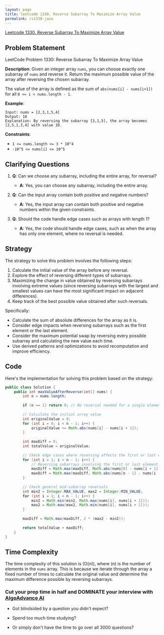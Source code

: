 ```yaml
---
layout: page
title: leetcode 1330. Reverse Subarray To Maximize Array Value
permalink: /s1330-java
---
```

[Leetcode 1330. Reverse Subarray To Maximize Array Value](https://algoadvance.github.io/algoadvance/l1330)
## Problem Statement

LeetCode Problem 1330: Reverse Subarray To Maximize Array Value

**Description**:
Given an integer array `nums`, you can choose exactly one subarray of `nums` and reverse it. Return the maximum possible value of the array after reversing the chosen subarray.

The value of the array is defined as the sum of `abs(nums[i] - nums[i+1])` for all `0 <= i < nums.length - 1`.

**Example**:
```
Input: nums = [2,3,1,5,4]
Output: 10
Explanation: By reversing the subarray [3,1,5], the array becomes [2,5,1,3,4] with value 10.
```

**Constraints**:
- `1 <= nums.length <= 3 * 10^4`
- `-10^5 <= nums[i] <= 10^5`

## Clarifying Questions

1. **Q**: Can we choose any subarray, including the entire array, for reversal?
   - **A**: Yes, you can choose any subarray, including the entire array.

2. **Q**: Can the input array contain both positive and negative numbers?
   - **A**: Yes, the input array can contain both positive and negative numbers within the given constraints.

3. **Q**: Should the code handle edge cases such as arrays with length 1?
   - **A**: Yes, the code should handle edge cases, such as when the array has only one element, where no reversal is needed.

## Strategy

The strategy to solve this problem involves the following steps:

1. Calculate the initial value of the array before any reversal.
2. Explore the effect of reversing different types of subarrays.
3. Maximizing the change in value obtained by reversing subarrays involving extreme values (since reversing subarrays with the largest and smallest values can have the most significant impact on adjacent differences).
4. Keep track of the best possible value obtained after such reversals.

Specifically:
- Calculate the sum of absolute differences for the array as it is.
- Consider edge impacts when reversing subarrays such as the first element or the last element.
- Consider the maximum potential swap by reversing every possible subarray and calculating the new value each time.
- Use derived patterns and optimizations to avoid recomputation and improve efficiency.

## Code

Here's the implementation for solving this problem based on the strategy:

```java
public class Solution {
    public int maxValueAfterReverse(int[] nums) {
        int n = nums.length;
        
        if (n == 1) return 0; // No reversal needed for a single element array
        
        // Calculate the initial array value
        int originalValue = 0;
        for (int i = 0; i < n - 1; i++) {
            originalValue += Math.abs(nums[i] - nums[i + 1]);
        }
        
        int maxDiff = 0;
        int totalValue = originalValue;
        
        // Check edge cases where reversing affects the first or last element.
        for (int i = 1; i < n - 1; i++) {
            // Reversing subarrays involving the first or last element.
            maxDiff = Math.max(maxDiff, Math.abs(nums[0] - nums[i + 1]) - Math.abs(nums[i] - nums[i + 1]));
            maxDiff = Math.max(maxDiff, Math.abs(nums[n - 1] - nums[i - 1]) - Math.abs(nums[i] - nums[i - 1]));
        }
        
        // Check general mid-subarray reversals
        int min2 = Integer.MAX_VALUE, max2 = Integer.MIN_VALUE;
        for (int i = 1; i < n - 1; i++) {
            min2 = Math.min(min2, Math.max(nums[i], nums[i + 1]));
            max2 = Math.max(max2, Math.min(nums[i], nums[i + 1]));
        }
        
        maxDiff = Math.max(maxDiff, 2 * (max2 - min2));
        
        return totalValue + maxDiff;
    }
}
```

## Time Complexity

The time complexity of this solution is \(O(n)\), where \(n\) is the number of elements in the `nums` array. This is because we iterate through the array a fixed number of times to calculate the original value and determine the maximum difference possible by reversing subarrays.


### Cut your prep time in half and DOMINATE your interview with [AlgoAdvance AI](https://algoAdvance.com)

- Got blindsided by a question you didn't expect?

- Spend too much time studying?

- Or simply don't have the time to go over all 3000 questions?

